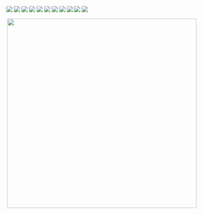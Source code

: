 ![](/images/big-hotel.png)
![](/images/hotel.png)
![](/images/bootstrap.png)
![](/images/budget.png)
![](/images/mountain.png)
![](/images/movie-home.png)
![](/images/movie-dragon.png)
![](/images/movie-avengers.png)
![](/images/nwide.png)
![](/images/outdoors.png)
![](/images/rihanna.png)



<p align="center">
    <img width="500px" src="./images/big-hotel.png">
</p>